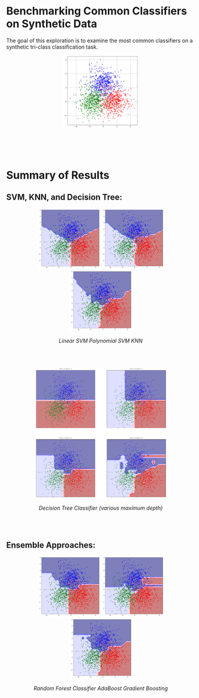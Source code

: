# Benchmarking Common Classifiers on Synthetic Data

The goal of this exploration is to examine the most common classifiers on a synthetic tri-class classification task.

<p align="center">
    <img src="https://github.com/sedihub/ml_explorations/blob/main/benchmarking_common_classifiers/.images/dataset.png" title="Synthetic Dataset" alt="Synthetic Dataset" width="40%" height="40%">
</p>

<br><br><br>
# Summary of Results

## SVM, KNN, and Decision Tree:
<p align="center">
    <img src="https://github.com/sedihub/ml_explorations/blob/main/benchmarking_common_classifiers/.images/linear_svm.png" title="Linear SVM Classifier" alt="Linear SVM Classifier" width="33%" height="33%">
    <img src="https://github.com/sedihub/ml_explorations/blob/main/benchmarking_common_classifiers/.images/polynomial_svm.png" title="Polynomial SVM Classifier (Degree 3)" alt="Polynomial SVM Classifier (Degree 3)" width="33%" height="33%">
    <img src="https://github.com/sedihub/ml_explorations/blob/main/benchmarking_common_classifiers/.images/knn.png" title="KNN Classifier (Degree 3)" alt="KNN Classifier (Degree 3)" width="33%" height="33%">
</p>
<p align="center">
    <em>Linear SVM   </em>
    <em>   Polynomial SVM   </em>
    <em>   KNN</em>
</p>
<br><br>

<p align="center">
    <img src="https://github.com/sedihub/ml_explorations/blob/main/benchmarking_common_classifiers/.images/decision_trees.png" title="Decision Tree Classifier" alt="Decision Tree Classifier" width="70%" height="70%">
</p>
<p align="center">
    <em>Decision Tree Classifier (various maximum depth)</em>
</p>
<br><br>


## Ensemble Approaches:
<p align="center">
    <img src="https://github.com/sedihub/ml_explorations/blob/main/benchmarking_common_classifiers/.images/random_forest.png" title="Random Forest Classifier" alt="Random Forest Classifier" width="33%" height="33%">
    <img src="https://github.com/sedihub/ml_explorations/blob/main/benchmarking_common_classifiers/.images/adaboost.png" title="AdaBoost" alt="AdaBoost" width="33%" height="33%">
    <img src="https://github.com/sedihub/ml_explorations/blob/main/benchmarking_common_classifiers/.images/gradient_boosting.png" title="Gradient Boosting" alt="Gradient Boosting" width="33%" height="33%">
</p>
<p align="center">
    <em>Random Forest Classifier   </em>
    <em>   AdaBoost   </em>
    <em>   Gradient Boosting</em>
</p>